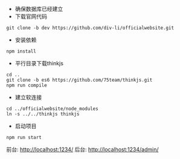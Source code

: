 * 确保数据库已经建立
* 下载官网代码
```
git clone -b dev https://github.com/div-li/officialwebsite.git
```

* 安装依赖

```
npm install 
```

* 平行目录下载thinkjs

```
cd .. 
git clone -b es6 https://github.com/75team/thinkjs.git
npm run compile
```

* 建立软连接 

```
cd ../officialwebsite/node_modules
ln -s ../../thinkjs thinkjs
```

* 启动项目

```
npm run start
```

前台: [http://localhost:1234/](http://localhost:1234/)
后台: [http://localhost:1234/admin/](http://localhost:1234/admin/)

